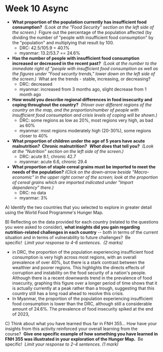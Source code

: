 # Week 10 Async
- **What proportion of the population currently has insufficient food consumption?**  _(Look at the "Food Security" section on the left side of the screen.)_  Figure out the percentage of the population affected (by dividing the number of "people with insufficient food consumption" by the "population" and multiplying that result by 100. 
	- DRC: 42.5/105.9 = 40.1%
	- myanmar: 13.2/53.7 == 24.6%
- **Has the number of people with insufficient food consumption increased or decreased in the recent past?**  _(Look at the number to the immediate right of "people with insufficient food consumption as well as the figures under "Food security trends," lower down on the left side of the screen.)_  What are the trends - stable, increasing, or decreasing?
	- DRC: decreased
	- myanmar: increased from 3 months ago, slight decrease from 1 month ago
- **How would you describe regional differences in food insecurity and coping throughout the country?**  _(Hover over different regions of the country on the map, and the proportion/number of people with insufficient food consumption and crisis levels of coping will be shown.)_
	- DRC: some regions as low as 20%, most regions very high, as bad as 60%
	- myanmar: most regions moderately high (20-30%), some regions closer to 40%
- **What proportion of children under the age of 5 years have acute malnutrition?  Chronic malnutrition?**  _**What do**_**es that tell you?**  _(Look at the "Nutrition" section on the left side of the screen.)_
	- DRC: acute 8.1, chronic 42.7
	- myanmar: acute 6.6, chronic 29.4
- **What proportion of staple cereal grains must be imported to meet the needs of the population?** _(Click on the down-arrow beside "Macro-economic" in the upper right corner of the screen; look at the proportion of cereal grains which are imported indicated under "Import dependency" there.)_
	- DRC: no data
	- myanmar: 3%

A) Identify the two countries that you selected to explore in greater detail using the World Food Programme's Hunger Map. 

B) Reflecting on the data provided for each country (related to the questions you were asked to consider), **what insights did you gain regarding nutrition-related challenges in each country** -- both in terms of the current situation and in terms of vulnerability to future challenges?  Be specific!  _Limit your response to 4-6 sentences.  (2 marks)_
- in DRC, the proportion of the population experiencing insufficient food consumption is very high across most regions, with an overall prevalence of over 40%, but there is a stark contrast between the wealthier and poorer regions. This highlights the directs effects of corruption and instability on the food security of a nation's people. Although there is a recent downwards trend in the prevalence of food insecurity, graphing this figure over a longer period of time shows that it is actually currently at a peak rather than a trough, suggesting that this country still has a long road ahead to resolve this crisis.
- In Myanmar, the proportion of the population experiencing insufficient food consumption is lower than the DRC, although still a considerable amount of 24.6%. The prevalence of food insecurity spiked at the end of 2023, 


C) Think about what you have learned thus far in FNH 355... How have your insights from this activity reinforced your overall learning from the course?  **Give one specific example of how something you have learned in FNH 355 was illustrated in your exploration of the Hunger Map.**  Be specific!  _Limit your response to 2-4 sentences. (1 mark)_